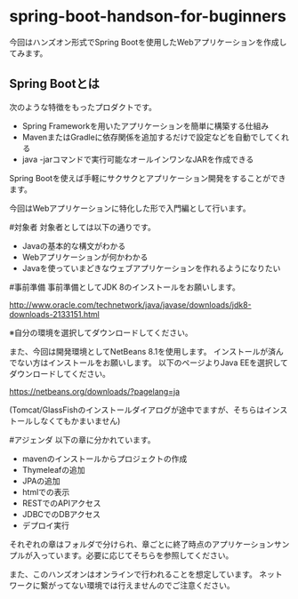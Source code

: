 # spring-boot-handson-for-buginners

今回はハンズオン形式でSpring Bootを使用したWebアプリケーションを作成してみます。

## Spring Bootとは

次のような特徴をもったプロダクトです。

- Spring Frameworkを用いたアプリケーションを簡単に構築する仕組み
- MavenまたはGradleに依存関係を追加するだけで設定などを自動でしてくれる
- java -jarコマンドで実行可能なオールインワンなJARを作成できる

Spring Bootを使えば手軽にサクサクとアプリケーション開発をすることができます。

今回はWebアプリケーションに特化した形で入門編として行います。

#対象者
対象者としては以下の通りです。

- Javaの基本的な構文がわかる
- Webアプリケーションが何かわかる
- Javaを使っていまどきなウェブアプリケーションを作れるようになりたい

#事前準備
事前準備としてJDK 8のインストールをお願いします。

http://www.oracle.com/technetwork/java/javase/downloads/jdk8-downloads-2133151.html

※自分の環境を選択してダウンロードしてください。

また、今回は開発環境としてNetBeans 8.1を使用します。
インストールが済んでない方はインストールをお願いします。
以下のページよりJava EEを選択してダウンロードしてください。

https://netbeans.org/downloads/?pagelang=ja

(Tomcat/GlassFishのインストールダイアログが途中でますが、そちらはインストールしなくてもかまいません)

#アジェンダ
以下の章に分かれています。

+ mavenのインストールからプロジェクトの作成
+ Thymeleafの追加
+ JPAの追加
+ htmlでの表示
+ RESTでのAPIアクセス
+ JDBCでのDBアクセス
+ デプロイ実行

それぞれの章はフォルダで分けられ、章ごとに終了時点のアプリケーションサンプルが入っています。必要に応じてそちらを参照してください。

また、このハンズオンはオンラインで行われることを想定しています。
ネットワークに繋がってない環境では行えませんのでご注意ください。